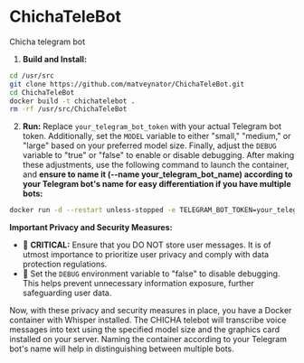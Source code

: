 # ChichaTeleBot
Chicha telegram bot

1. **Build and Install:**

```bash
cd /usr/src
git clone https://github.com/matveynator/ChichaTeleBot.git
cd ChichaTeleBot
docker build -t chichatelebot .
rm -rf /usr/src/ChichaTeleBot
```

2. **Run:**
Replace `your_telegram_bot_token` with your actual Telegram bot token. Additionally, set the `MODEL` variable to either "small," "medium," or "large" based on your preferred model size. Finally, adjust the `DEBUG` variable to "true" or "false" to enable or disable debugging. After making these adjustments, use the following command to launch the container, and **ensure to name it (--name your_telegram_bot_name) according to your Telegram bot's name for easy differentiation if you have multiple bots:**

```bash
docker run -d --restart unless-stopped -e TELEGRAM_BOT_TOKEN=your_telegram_bot_token -e MODEL=medium -e DEBUG="false" --name your_telegram_bot_name chichatelebot
```

**Important Privacy and Security Measures:**
- 🚨 **CRITICAL:** Ensure that you DO NOT store user messages. It is of utmost importance to prioritize user privacy and comply with data protection regulations.
- 🔐 Set the `DEBUG` environment variable to "false" to disable debugging. This helps prevent unnecessary information exposure, further safeguarding user data.

Now, with these privacy and security measures in place, you have a Docker container with Whisper installed. The CHICHA telebot will transcribe voice messages into text using the specified model size and the graphics card installed on your server. Naming the container according to your Telegram bot's name will help in distinguishing between multiple bots.
